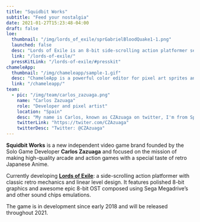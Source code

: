 ```yaml
---
title: "Squidbit Works"
subtitle: "Feed your nostalgia"
date: 2021-01-27T15:23:48-04:00
draft: false
loe:
  thumbnail: "/img/lords_of_exile/sprGabrielBloodQuake1-1.png"
  launched: false
  desc: "Lords of Exile is an 8-bit side-scrolling action platformer set in the far lands of Exilia where a cursed knight makes his way to the revenge. During the adventure, you will take the role of Sir Gabriel, a knight who was cursed with anger after discovering that Galagar murdered his wife, he only lives to take revenge. A combination of classic retro mechanics and linear level design in 8-bit graphics!"
  link: "/lords-of-exile/"
  pressKitLink: "/lords-of-exile/#presskit"
chameleApp:
  thumbnail: "/img/chameleapp/sample-1.gif"
  desc: "ChameleApp is a powerful color editor for pixel art sprites and animations."
  link: "/chameleapp/"
team:
  - pic: "/img/team/carlos_zazuaga.png"
    name: "Carlos Zazuaga"
    role: "Developer and pixel artist"
    location: "Spain"
    desc: "My name is Carlos, known as CZAzuaga on twitter, I'm from Spain and professionally I am a software engineer. In my spare time I have been dedicated to solo game dev for about 12 years."
    twitterLink: "https://twiter.com/CZAzuaga"
    twitterDesc: "Twitter: @CZAzuaga"
---
```


**Squidbit Works** is a new independent video game brand founded by the Solo Game Developer **Carlos Zazuaga** and focused on the mission of making high-quality arcade and action games with a special taste of retro Japanese Anime.

Currently developing **[Lords of Exile](lords-of-exile)**: a side-scrolling action platformer with classic retro mechanics and linear level design. It features polished 8-bit graphics and awesome epic 8-bit OST composed using Sega Megadrive’s and other sound chips emulations.

The game is in development since early 2018 and will be released throughout 2021.
